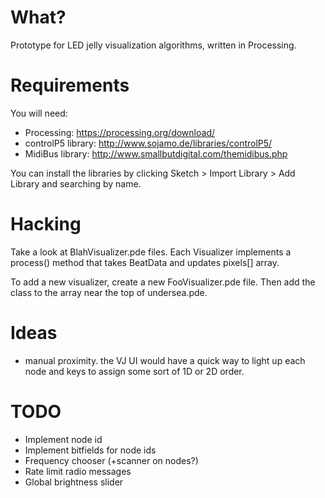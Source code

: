 # What?

Prototype for LED jelly visualization algorithms, written in Processing.

# Requirements

You will need:
* Processing: https://processing.org/download/
* controlP5 library: http://www.sojamo.de/libraries/controlP5/
* MidiBus library: http://www.smallbutdigital.com/themidibus.php

You can install the libraries by clicking Sketch > Import Library > Add Library
and searching by name.

# Hacking

Take a look at BlahVisualizer.pde files. Each Visualizer implements
a process() method that takes BeatData and updates pixels[] array.

To add a new visualizer, create a new FooVisualizer.pde file. Then
add the class to the array near the top of undersea.pde.

# Ideas

* manual proximity. the VJ UI would have a quick way to light up each node
  and keys to assign some sort of 1D or 2D order.

# TODO

* Implement node id
* Implement bitfields for node ids
* Frequency chooser (+scanner on nodes?)
* Rate limit radio messages
* Global brightness slider
